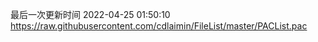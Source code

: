 最后一次更新时间 2022-04-25 01:50:10
https://raw.githubusercontent.com/cdlaimin/FileList/master/PACList.pac

